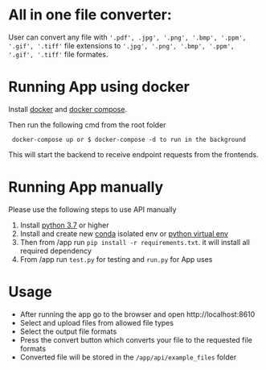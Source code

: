 # All in one file converter:

User can convert any file with  `'.pdf', .jpg', '.png', '.bmp', '.ppm', '.gif', '.tiff'` file extensions to `'.jpg', '.png', '.bmp', '.ppm', '.gif', '.tiff'` file formates. 


# Running App using docker
Install [docker](https://docs.docker.co) and [docker compose](https://docs.docker.com/compose/).

Then run the following cmd from the root folder

     docker-compose up or $ docker-compose -d to run in the background

This will start the backend to receive endpoint requests from the frontends.


# Running App manually  
Please use the following steps to use API manually 
1. Install [python 3.7](https://www.python.org/downloads/) or higher
2. Install and create new [conda](https://docs.conda.io/en/latest/miniconda.html) isolated env or [python virtual env](https://docs.python.org/3/tutorial/venv.html) 
3. Then from /app run `pip install -r requirements.txt`. it will install all required dependency
4. From /app run `test.py` for testing and `run.py` for App uses


# Usage

* After running the app go to the browser and open http://localhost:8610
* Select and upload files from allowed file types
* Select the output file formats
* Press the convert button which converts your file to the requested file formats
* Converted file will be stored in the `/app/api/example_files` folder
